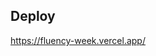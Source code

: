 ## Deploy
<a href="https://fluency-week.vercel.app/" target="_blank">
https://fluency-week.vercel.app/
</a>
